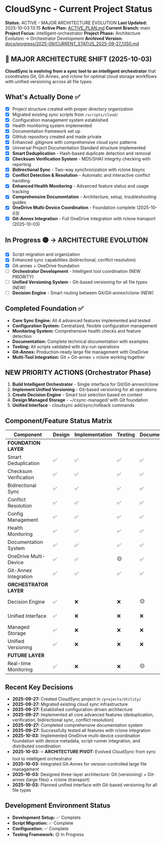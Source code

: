 # CloudSync - Current Project Status
**Status:** ACTIVE - MAJOR ARCHITECTURE EVOLUTION
**Last Updated:** 2025-10-03 13:15
**Active Plan:** [ACTIVE_PLAN.md](./ACTIVE_PLAN.md)
**Current Branch:** main
**Project Focus:** intelligent-orchestrator
**Project Phase:** Architecture Evolution → Orchestrator Development
**Archived Version:** [docs/progress/2025-09/CURRENT_STATUS_2025-09-27_1350.md](./docs/progress/2025-09/CURRENT_STATUS_2025-09-27_1350.md)

## 🎯 MAJOR ARCHITECTURE SHIFT (2025-10-03)
**CloudSync is evolving from a sync tool to an intelligent orchestrator** that coordinates Git, Git-Annex, and rclone for optimal cloud storage workflows with unified versioning across all file types.

## What's Actually Done ✅
- [x] Project structure created with proper directory organization
- [x] Migrated existing sync scripts from `/scripts/cloud/`
- [x] Configuration management system established
- [x] Health monitoring system implemented
- [x] Documentation framework set up
- [x] GitHub repository created and made private
- [x] Enhanced .gitignore with comprehensive cloud sync patterns
- [x] Universal Project Documentation Standard structure implemented
- [x] **Smart Deduplication** - Hash-based duplicate detection and removal
- [x] **Checksum Verification System** - MD5/SHA1 integrity checking with reporting
- [x] **Bidirectional Sync** - Two-way synchronization with rclone bisync
- [x] **Conflict Detection & Resolution** - Automatic and interactive conflict handling
- [x] **Enhanced Health Monitoring** - Advanced feature status and usage tracking
- [x] **Comprehensive Documentation** - Architecture, setup, troubleshooting guides
- [x] **OneDrive Multi-Device Coordination** - Foundation complete (2025-10-03)
- [x] **Git-Annex Integration** - Full OneDrive integration with rclone transport (2025-10-03)

## In Progress 🟡 → ARCHITECTURE EVOLUTION
- [x] Script migration and organization
- [x] Enhanced sync capabilities (bidirectional, conflict resolution)  
- [x] Git-annex + OneDrive foundation
- [ ] **Orchestrator Development** - Intelligent tool coordination (NEW PRIORITY)
- [ ] **Unified Versioning System** - Git-based versioning for all file types (NEW)
- [ ] **Decision Engine** - Smart routing between Git/Git-annex/rclone (NEW)

## Completed Foundation ✅
- **Core Sync Engine:** All 4 advanced features implemented and tested
- **Configuration System:** Centralized, flexible configuration management  
- **Monitoring System:** Comprehensive health checks and feature detection
- **Documentation:** Complete technical documentation with examples
- **Testing:** All scripts validated with dry-run operations
- **Git-Annex:** Production-ready large file management with OneDrive
- **Multi-Tool Integration:** Git + Git-annex + rclone working together

## NEW PRIORITY ACTIONS (Orchestrator Phase)
1. **Build Intelligent Orchestrator** - Single interface for Git/Git-annex/rclone
2. **Implement Unified Versioning** - Git-based versioning for all operations
3. **Create Decision Engine** - Smart tool selection based on context
4. **Design Managed Storage** - ~/csync-managed/ with Git foundation
5. **Unified Interface** - cloudsync add/sync/rollback commands

## Component/Feature Status Matrix
| Component | Design | Implementation | Testing | Documentation | Status |
|-----------|--------|---------------|---------|---------------|--------|
| **FOUNDATION LAYER** |||||
| Smart Deduplication | ✅ | ✅ | ✅ | ✅ | 100% Complete |
| Checksum Verification | ✅ | ✅ | ✅ | ✅ | 100% Complete |
| Bidirectional Sync | ✅ | ✅ | ✅ | ✅ | 100% Complete |
| Conflict Resolution | ✅ | ✅ | ✅ | ✅ | 100% Complete |
| Config Management | ✅ | ✅ | ✅ | ✅ | 100% Complete |
| Health Monitoring | ✅ | ✅ | ✅ | ✅ | 100% Complete |
| Documentation System | ✅ | ✅ | ✅ | ✅ | 100% Complete |
| OneDrive Multi-Device | ✅ | ✅ | 🟡 | ✅ | 85% Complete |
| Git-Annex Integration | ✅ | ✅ | ✅ | ✅ | 100% Complete |
| **ORCHESTRATOR LAYER** |||||
| Decision Engine | ✅ | ❌ | ❌ | 🟡 | 25% Complete |
| Unified Interface | ✅ | ❌ | ❌ | ❌ | 25% Complete |
| Managed Storage | ✅ | ❌ | ❌ | ❌ | 25% Complete |
| Unified Versioning | ✅ | ❌ | ❌ | ❌ | 25% Complete |
| **FUTURE LAYER** |||||
| Real-time Monitoring | ✅ | ❌ | ❌ | 🟡 | 25% Complete |

## Recent Key Decisions
- **2025-09-27:** Created CloudSync project in `/projects/Utility/`
- **2025-09-27:** Migrated existing cloud sync infrastructure
- **2025-09-27:** Established configuration-driven architecture
- **2025-09-27:** Implemented all core advanced features (deduplication, verification, bidirectional sync, conflict resolution)
- **2025-09-27:** Completed comprehensive documentation system
- **2025-09-27:** Successfully tested all features with rclone integration
- **2025-10-03:** Implemented OneDrive multi-device coordination foundation with device metadata, script runner integration, and distributed coordination
- **2025-10-03:** ⭐ **ARCHITECTURE PIVOT:** Evolved CloudSync from sync tool to intelligent orchestrator
- **2025-10-03:** Integrated Git-Annex for version-controlled large file management
- **2025-10-03:** Designed three-layer architecture: Git (versioning) + Git-annex (large files) + rclone (transport)
- **2025-10-03:** Planned unified interface with Git-based versioning for all file types

## Development Environment Status
- **Development Setup:** ✅ Complete
- **Script Migration:** ✅ Complete
- **Configuration:** ✅ Complete
- **Testing Framework:** 🟡 In Progress

